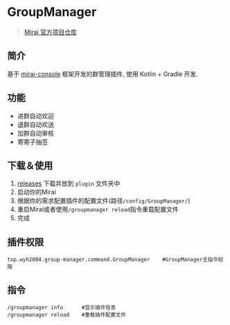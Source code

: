 # GroupManager

> [Mirai 官方项目仓库](https://github.com/mamoe/mirai)

## 简介
基于 [mirai-console](https://github.com/mamoe/mirai-console) 框架开发的群管理插件, 使用 Kotlin + Gradle 开发.

## 功能
- 进群自动欢迎
- 退群自动欢送
- 加群自动审核
- 寄寄子抽签

## 下载＆使用
1. [releases](https://github.com/VIPWYH2004/GroupManager/releases) 下载并放到 `plugin` 文件夹中
2. 启动你的Mirai
3. 根据你的需求配置插件的配置文件(路径`/config/GroupManager/`)
4. 重启Mirai或者使用`/groupmanager reload`指令重载配置文件
5. 完成

## 插件权限
```
top.wyh2004.group-manager.command.GroupManager    #GroupManager主指令权限
```

## 指令
```
/groupmanager info      #显示插件信息
/groupmanager reload    #重载插件配置文件
```



